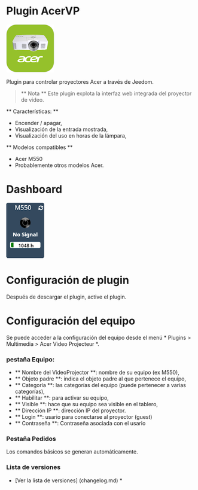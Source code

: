 Plugin AcerVP
=============

![Logo plugin](../assets/images/AcerVP_icon.png "Logo plugin")

Plugin para controlar proyectores Acer a través de Jeedom.

> ** Nota **
> Este plugin explota la interfaz web integrada del proyector de video.


** Características: **

- Encender / apagar,
- Visualización de la entrada mostrada,
- Visualización del uso en horas de la lámpara,

** Modelos compatibles **
- Acer M550
- Probablemente otros modelos Acer.

Dashboard
=========

![Panel de control visual](../assets/images/Dashboard.png "Panel de control visual")

Configuración de plugin
=======================

Después de descargar el plugin, active el plugin.

Configuración del equipo
========================

Se puede acceder a la configuración del equipo desde el menú * Plugins > Multimedia > Acer Video Projecteur *.

### pestaña Equipo:

- ** Nombre del VideoProjector **: nombre de su equipo (ex M550),
- ** Objeto padre **: indica el objeto padre al que pertenece el equipo,
- ** Categoría **: las categorías del equipo (puede pertenecer a varias categorías),
- ** Habilitar **: para activar su equipo,
- ** Visible **: hace que su equipo sea visible en el tablero,
- ** Dirección IP **: dirección IP del proyector.
- ** Login **: usario para conectarse al proyector (guest)
- ** Contraseña **: Contraseña asociada con el usario

### Pestaña Pedidos

Los comandos básicos se generan automáticamente.

### Lista de versiones

* [Ver la lista de versiones] (changelog.md) *

